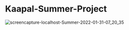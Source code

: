 # Kaapal-Summer-Project
![screencapture-localhost-Summer-2022-01-31-07_20_35](https://user-images.githubusercontent.com/62004650/151727613-1bbd3c66-6ff7-422a-96e1-658692f96578.png)
